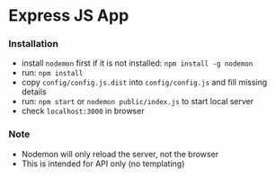 Express JS App
==============

### Installation

- install `nodemon` first if it is not installed: `npm install -g nodemon`
- run: `npm install`
- copy `config/config.js.dist` into `config/config.js` and fill missing details
- run: `npm start` or `nodemon public/index.js` to start local server
- check `localhost:3000` in browser

### Note

- Nodemon will only reload the server, not the browser
- This is intended for API only (no templating)
